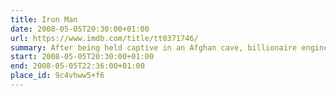 ```yaml
---
title: Iron Man
date: 2008-05-05T20:30:00+01:00
url: https://www.imdb.com/title/tt0371746/
summary: After being held captive in an Afghan cave, billionaire engineer Tony Stark creates a unique weaponised suit of armor to fight evil.
start: 2008-05-05T20:30:00+01:00
end: 2008-05-05T22:36:00+01:00
place_id: 9c4vhww5+f6
---
```

